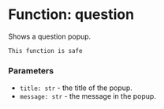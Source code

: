 # Function: question

Shows a question popup.

```admonish success title=""
This function is safe
```

### Parameters
- `title: str` - the title of the popup.
- `message: str` - the message in the popup.
